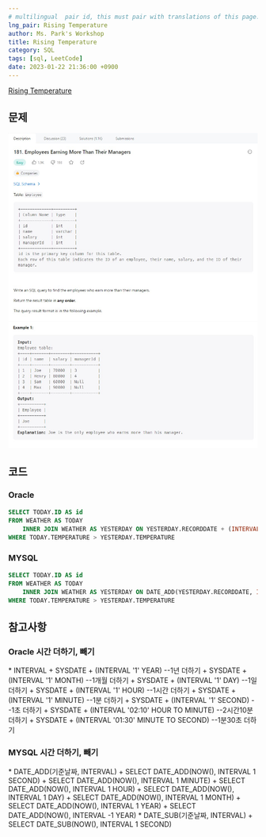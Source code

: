 ```yaml
---
# multilingual  pair id, this must pair with translations of this page. (This name must be unique)
lng_pair: Rising Temperature
author: Ms. Park's Workshop
title: Rising Temperature
category: SQL
tags: [sql, LeetCode]
date: 2023-01-22 21:36:00 +0900
---
```

<!-- 소제목 -->
<!-- outline-start -->
<a href="https://leetcode.com/problems/rising-temperature/">Rising Temperature</a>
<!-- outline-end -->

<h2>문제</h2>
<img src="/assets/img/posts/sql/181-1.jpg" title="197-1.jpg" alt="197-1.jpg"/><br>
<img src="/assets/img/posts/sql/181-2.jpg" title="197-2.jpg" alt="197-2.jpg"/><br>

<h2>코드</h2>
<h3>Oracle</h3>

```sql
SELECT TODAY.ID AS id
FROM WEATHER AS TODAY
    INNER JOIN WEATHER AS YESTERDAY ON YESTERDAY.RECORDDATE + (INTERVAL '1' DAY) = TODAY.RECORDDATE
WHERE TODAY.TEMPERATURE > YESTERDAY.TEMPERATURE
```

<h3>MYSQL</h3>

```sql
SELECT TODAY.ID AS id
FROM WEATHER AS TODAY
    INNER JOIN WEATHER AS YESTERDAY ON DATE_ADD(YESTERDAY.RECORDDATE, INTERVAL 1 DAY) = TODAY.RECORDDATE
WHERE TODAY.TEMPERATURE > YESTERDAY.TEMPERATURE
```

<h2>참고사항</h2>
<h3>Oracle 시간 더하기, 빼기</h3>
* INTERVAL
    + SYSDATE + (INTERVAL '1' YEAR)     --1년 더하기
    + SYSDATE + (INTERVAL '1' MONTH)   --1개월 더하기
    + SYSDATE + (INTERVAL '1' DAY)     --1일 더하기
    + SYSDATE + (INTERVAL '1' HOUR)    --1시간 더하기 
    + SYSDATE + (INTERVAL '1' MINUTE)  --1분 더하기
    + SYSDATE + (INTERVAL '1' SECOND)  --1초 더하기
    + SYSDATE + (INTERVAL '02:10' HOUR TO MINUTE)   --2시간10분 더하기
    + SYSDATE + (INTERVAL '01:30' MINUTE TO SECOND) --1분30초 더하기

<h3>MYSQL 시간 더하기, 빼기</h3>
* DATE_ADD(기준날짜, INTERVAL)
    + SELECT DATE_ADD(NOW(), INTERVAL 1 SECOND)
    + SELECT DATE_ADD(NOW(), INTERVAL 1 MINUTE)
    + SELECT DATE_ADD(NOW(), INTERVAL 1 HOUR)
    + SELECT DATE_ADD(NOW(), INTERVAL 1 DAY)
    + SELECT DATE_ADD(NOW(), INTERVAL 1 MONTH)
    + SELECT DATE_ADD(NOW(), INTERVAL 1 YEAR)
    + SELECT DATE_ADD(NOW(), INTERVAL -1 YEAR)
* DATE_SUB(기준날짜, INTERVAL)
    + SELECT DATE_SUB(NOW(), INTERVAL 1 SECOND)



